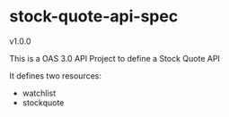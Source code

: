 # stock-quote-api-spec

v1.0.0

This is a  OAS 3.0 API Project to define a Stock Quote API

It defines two resources:

* watchlist
* stockquote

